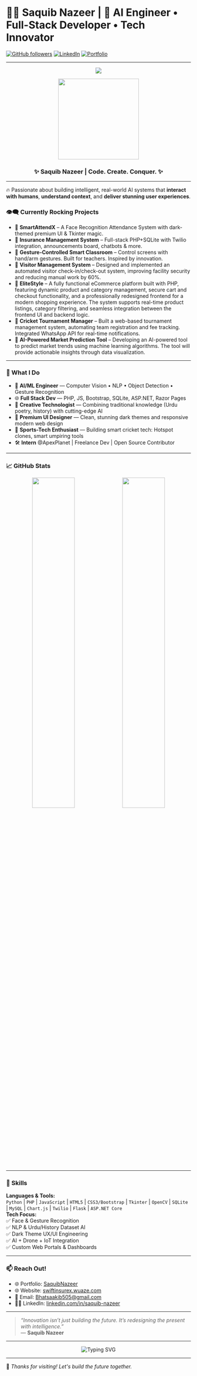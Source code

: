 # 👨‍💻 Saquib Nazeer | 🚀 AI Engineer • Full-Stack Developer • Tech Innovator

[![GitHub followers](https://img.shields.io/github/followers/saquibnazeer01?label=Follow&style=social)](https://github.com/SaquibNazeer01)
[![LinkedIn](https://img.shields.io/badge/LinkedIn-SaquibNazeer01-blue?style=flat&logo=linkedin)](https://www.linkedin.com/in/SaquibNazeer01/)
[![Portfolio](https://img.shields.io/badge/Portfolio-Live%20Now-orange?style=flat&logo=firefox-browser)]([https://webn.in/saquib](https://personal-portfolio-domain-skb.vercel.app/))

---

<p align="center">
  <img src="https://readme-typing-svg.demolab.com/?lines=🚀+Full+Stack+Dev+|+AI+Engineer+|+UI+Artist;🔥+Building+Smart+Tech+for+a+Smarter+World.&center=true&width=500&height=50&font=Fira%20Code&pause=1000&color=F75C7E&vCenter=true&size=22" >
</p>

<p align="center">
  <img src="https://media.giphy.com/media/qgQUggAC3Pfv687qPC/giphy.gif" width="220">
</p>

<h3 align="center">✨ Saquib Nazeer | Code. Create. Conquer. ✨</h3>


-----

🔥 Passionate about building intelligent, real-world AI systems that **interact with humans**, **understand context**, and **deliver stunning user experiences**.

### 👁️‍🗨️ Currently Rocking Projects
- 🔹 **SmartAttendX** – A Face Recognition Attendance System with dark-themed premium UI & Tkinter magic.
- 🔹 **Insurance Management System** – Full-stack PHP+SQLite with Twilio integration, announcements board, chatbots & more.
- 🔹 **Gesture-Controlled Smart Classroom** – Control screens with hand/arm gestures. Built for teachers. Inspired by innovation.
- 🔹 **Visitor Management System** – Designed and implemented an automated visitor check-in/check-out system, improving facility security and reducing manual work by 60%.
- 🔹 **EliteStyle** – A fully functional eCommerce platform built with PHP, featuring dynamic product and category management, secure cart and checkout functionality, and a professionally redesigned frontend for a modern shopping experience. The system supports real-time product listings, category filtering, and seamless integration between the frontend UI and backend logic.
- 🔹 **Cricket Tournament Manager** – Built a web-based tournament management system, automating team registration and fee tracking. Integrated WhatsApp API for real-time notifications.
- 🔹 **AI-Powered Market Prediction Tool** – Developing an AI-powered tool to predict market trends using machine learning algorithms. The tool will provide actionable insights through data visualization.
---

### 💼 What I Do
- 🤖 **AI/ML Engineer** — Computer Vision • NLP • Object Detection • Gesture Recognition
- 🌐 **Full Stack Dev** — PHP, JS, Bootstrap, SQLite, ASP.NET, Razor Pages
- 🧠 **Creative Technologist** — Combining traditional knowledge (Urdu poetry, history) with cutting-edge AI
- 🎨 **Premium UI Designer** — Clean, stunning dark themes and responsive modern web design
- 🏏 **Sports-Tech Enthusiast** — Building smart cricket tech: Hotspot clones, smart umpiring tools
- 🛠️ **Intern** @ApexPlanet | Freelance Dev | Open Source Contributor

---

### 📈 GitHub Stats
<p align="center">
  <img src="https://github-readme-stats.vercel.app/api?username=SaquibNazeer01&show_icons=true&theme=radical&hide=issues" width="48%">
  <img src="https://github-readme-streak-stats.herokuapp.com/?user=SaquibNazeer01&theme=radical" width="48%">
</p>

---

### 🧠 Skills
**Languages & Tools:**  
`Python` | `PHP` | `JavaScript` | `HTML5` | `CSS3/Bootstrap` | `Tkinter` | `OpenCV` | `SQLite` | `MySQL` | `Chart.js` | `Twilio` | `Flask` | `ASP.NET Core`  
**Tech Focus:**  
✅ Face & Gesture Recognition  
✅ NLP & Urdu/History Dataset AI  
✅ Dark Theme UX/UI Engineering  
✅ AI + Drone + IoT Integration  
✅ Custom Web Portals & Dashboards

---


### 📫 Reach Out!
- 🌐 Portfolio: [SaquibNazeer](https://webn.in/saquib)
- 🌐 Website: [swiftinsurex.wuaze.com](https://swiftinsurex.wuaze.com)
- 📧 Email: Bhatsaakib505@gmail.com
- 🧑‍💼 LinkedIn: [linkedin.com/in/saquib-nazeer](https://www.linkedin.com/in/SaquibNazeer01/)

---

> _“Innovation isn’t just building the future. It’s redesigning the present with intelligence.”_  
> — **Saquib Nazeer**

---
<p align="center">
  <img src="https://readme-typing-svg.demolab.com/?lines=Crafting+Code+with+Passion...;Breathing+Life+into+Ideas.;Turning+AI+Dreams+into+Reality.&center=true&width=500&height=50&font=Fira%20Code&pause=1000&color=F75C7E&vCenter=true&size=22" alt="Typing SVG">
</p>


-----

🖤 *Thanks for visiting! Let's build the future together.*


